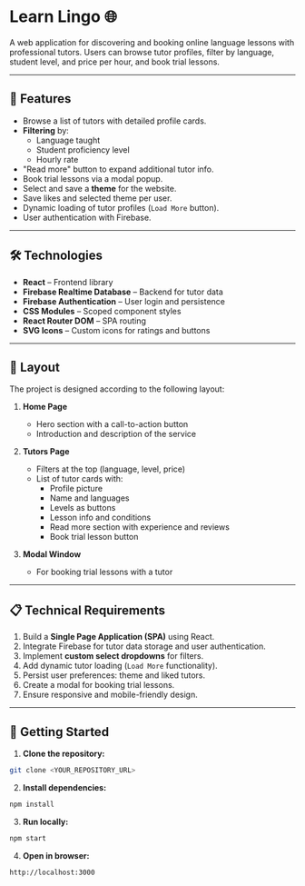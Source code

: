 # Learn Lingo 🌐

A web application for discovering and booking online language lessons with professional tutors. Users can browse tutor profiles, filter by language, student level, and price per hour, and book trial lessons.

---

## 🎯 Features

- Browse a list of tutors with detailed profile cards.
- **Filtering** by:
  - Language taught
  - Student proficiency level
  - Hourly rate
- "Read more" button to expand additional tutor info.
- Book trial lessons via a modal popup.
- Select and save a **theme** for the website.
- Save likes and selected theme per user.
- Dynamic loading of tutor profiles (`Load More` button).
- User authentication with Firebase.

---

## 🛠 Technologies

- **React** – Frontend library
- **Firebase Realtime Database** – Backend for tutor data
- **Firebase Authentication** – User login and persistence
- **CSS Modules** – Scoped component styles
- **React Router DOM** – SPA routing
- **SVG Icons** – Custom icons for ratings and buttons

---

## 🎨 Layout

The project is designed according to the following layout:

1. **Home Page**

   - Hero section with a call-to-action button
   - Introduction and description of the service

2. **Tutors Page**

   - Filters at the top (language, level, price)
   - List of tutor cards with:
     - Profile picture
     - Name and languages
     - Levels as buttons
     - Lesson info and conditions
     - Read more section with experience and reviews
     - Book trial lesson button

3. **Modal Window**
   - For booking trial lessons with a tutor

---

## 📋 Technical Requirements

1. Build a **Single Page Application (SPA)** using React.
2. Integrate Firebase for tutor data storage and user authentication.
3. Implement **custom select dropdowns** for filters.
4. Add dynamic tutor loading (`Load More` functionality).
5. Persist user preferences: theme and liked tutors.
6. Create a modal for booking trial lessons.
7. Ensure responsive and mobile-friendly design.

---

## 🚀 Getting Started

1. **Clone the repository:**

```bash
git clone <YOUR_REPOSITORY_URL>
```

2. **Install dependencies:**

```bash
npm install
```

3. **Run locally:**

```bash
npm start
```

4. **Open in browser:**

```
http://localhost:3000
```
